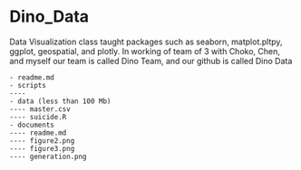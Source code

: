 
# Dino_Data
Data Visualization class taught packages such as seaborn, matplot.pltpy, ggplot, geospatial, and plotly. 
In working of team of 3 with Choko, Chen, and myself our team is called Dino Team, and our github is called Dino Data

```
- readme.md
- scripts
---- 
- data (less than 100 Mb)
---- master.csv
---- suicide.R
- documents
---- readme.md
---- figure2.png
---- figure3.png
---- generation.png

```
